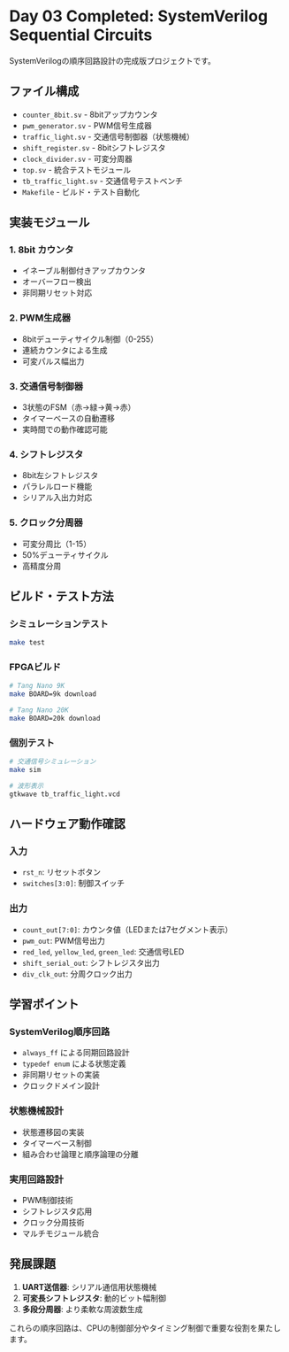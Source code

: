 # Day 03 Completed: SystemVerilog Sequential Circuits

SystemVerilogの順序回路設計の完成版プロジェクトです。

## ファイル構成

- `counter_8bit.sv` - 8bitアップカウンタ
- `pwm_generator.sv` - PWM信号生成器
- `traffic_light.sv` - 交通信号制御器（状態機械）
- `shift_register.sv` - 8bitシフトレジスタ
- `clock_divider.sv` - 可変分周器
- `top.sv` - 統合テストモジュール
- `tb_traffic_light.sv` - 交通信号テストベンチ
- `Makefile` - ビルド・テスト自動化

## 実装モジュール

### 1. 8bit カウンタ
- イネーブル制御付きアップカウンタ
- オーバーフロー検出
- 非同期リセット対応

### 2. PWM生成器
- 8bitデューティサイクル制御（0-255）
- 連続カウンタによる生成
- 可変パルス幅出力

### 3. 交通信号制御器
- 3状態のFSM（赤→緑→黄→赤）
- タイマーベースの自動遷移
- 実時間での動作確認可能

### 4. シフトレジスタ
- 8bit左シフトレジスタ
- パラレルロード機能
- シリアル入出力対応

### 5. クロック分周器
- 可変分周比（1-15）
- 50%デューティサイクル
- 高精度分周

## ビルド・テスト方法

### シミュレーションテスト
```bash
make test
```

### FPGAビルド
```bash
# Tang Nano 9K
make BOARD=9k download

# Tang Nano 20K
make BOARD=20k download
```

### 個別テスト
```bash
# 交通信号シミュレーション
make sim

# 波形表示
gtkwave tb_traffic_light.vcd
```

## ハードウェア動作確認

### 入力
- `rst_n`: リセットボタン
- `switches[3:0]`: 制御スイッチ

### 出力
- `count_out[7:0]`: カウンタ値（LEDまたは7セグメント表示）
- `pwm_out`: PWM信号出力
- `red_led`, `yellow_led`, `green_led`: 交通信号LED
- `shift_serial_out`: シフトレジスタ出力
- `div_clk_out`: 分周クロック出力

## 学習ポイント

### SystemVerilog順序回路
- `always_ff` による同期回路設計
- `typedef enum` による状態定義
- 非同期リセットの実装
- クロックドメイン設計

### 状態機械設計
- 状態遷移図の実装
- タイマーベース制御
- 組み合わせ論理と順序論理の分離

### 実用回路設計
- PWM制御技術
- シフトレジスタ応用
- クロック分周技術
- マルチモジュール統合

## 発展課題

1. **UART送信器**: シリアル通信用状態機械
2. **可変長シフトレジスタ**: 動的ビット幅制御
3. **多段分周器**: より柔軟な周波数生成

これらの順序回路は、CPUの制御部分やタイミング制御で重要な役割を果たします。